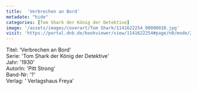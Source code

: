 ```yaml
---
title:  'Verbrechen an Bord'
metadate: "hide"
categories: [Tom Shark der König der Detektive]
image: '/assets/images/coverart/Tom Shark/1141622254_00000010.jpg'
visit: 'https://portal.dnb.de/bookviewer/view/1141622254#page/n0/mode/2up'
---
```

Titel: 'Verbrechen an Bord' <br>
Serie: 'Tom Shark der König der Detektive' <br>
Jahr: '1930' <br>
AutorIn: 'Pitt Strong' <br>
Band-Nr: '?' <br>
Verlag: ' Verlagshaus Freya'